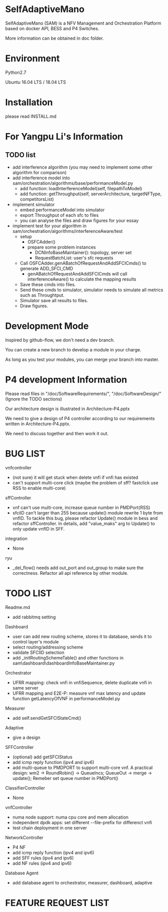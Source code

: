 # SelfAdaptiveMano

SelfAdaptiveMano (SAM) is a NFV Management and Orchestration Platform based on docker API, BESS and P4 Switches.

More information can be obtained in doc folder.

# Environment

Python2.7

Ubuntu 16.04 LTS / 18.04 LTS

# Installation
please read INSTALL.md

# For Yangpu Li's Information
## TODO list
* add interference algorithm (you may need to implement some other algorithm for comparison)
* add interference model into sam/orchestration/algorithms/base/performanceModel.py
    * add function: loadInterferenceModel(self, filepathToModel)
    * add function: getThroughput(self, serverArchitecture, targetNFType, competitorsList)
* implement simulator
    * embed performanceModel into simulator
    * export Throughput of each sfc to files
    * you can analyse the files and draw figures for your essay
* implement test for your algorithm in sam/orchestration/algorithms/interferenceAware/test
    * setup 
        * OSFCAdder()
        * prepare some problem instances
            * DCNInfoBaseMaintainer(): topology, server set
            * RequestBatchList: user's sfc requests
    * Call OSFCAdder.genABatchOfRequestAndAddSFCICmds() to generate ADD_SFCI_CMD
        * genABatchOfRequestAndAddSFCICmds will call interferenceAware() to calculate the mapping results
    * Save these cmds into files.
    * Send these cmds to simulator, simulator needs to simulate all metrics such as Throughtput.
    * Simulator save all results to files.
    * Draw figures.

# Development Mode
Inspired by github-flow, we don't need a dev branch.

You can create a new branch to develop a module in your charge.

As long as you test your modules, you can merge your branch into master.

# P4 development Information

Please read files in "/doc/SoftwareRequirements/", "/doc/SoftwareDesign/" (Ignore the TODO sections)

Our architecture design is illustrated in Architecture-P4.pptx

We need to give a design of P4 controller according to our requirements written in Architecture-P4.pptx.

We need to discuss together and then work it out.

# BUG LIST

vnfcontroller
* (not sure) it will get stuck when delete vnfi if vnfi has existed
* can't support multi-core click (maybe the problem of sff? fastclick use RSS to enable multi-core)

sffController
* vnf can't use multi-core, increase queue number in PMDPort(RSS)
* sfciID can't larger than 255 because update() module rewrite 1 byte from vnfID.
To tackle this bug, please refactor Update() module in bess and refactor sffController.
In details, add "value_maks" arg to Update() to only update vnfID in SFF. 

integration
* None

ryu
* _del_flow() needs add out_port and out_group to make sure the correctness. Refactor all api reference by other module.

# TODO LIST

Readme.md
* add rabbitmq setting

<!-- Base
* add routing/addressing scheme name to sfci's attributes -->

Dashboard
<!-- * give requirements -->
* user can add new routing scheme, stores it to database, sends it to control layer's module
* select routing/addressing scheme
* validate SFCIID selection
* add _initRoutingSchemeTable() and other functions in sam\dashboard\dashboardInfoBaseMaintainer.py

Orchestrator
* UFRR mapping: check vnfi in vnfiSequence, delete duplicate vnfi in same server
* UFRR mapping and E2E-P: measure vnf max latency and update function getLatencyOfVNF in performanceModel.py

Measurer
* add self.sendGetSFCIStateCmd()

Adaptive
* give a design

SFFController
* (optional) add getSFCIStatus
* add icmp reply function (ipv4 and ipv6)
* add multi-queue to PMDPORT to support multi-core vnf.
A practical design:
    wm2 -> RoundRobin() -> QueueIncs;
    QueueOut -> merge -> update();
Remeber set queue number in PMDPort()

ClassifierController
* None

vnfController
* numa node support: numa cpu core and mem allocation
* independent dpdk apps: set different --file-prefix for differenct vnfi
* test chain deployment in one server

NetworkController
* P4 NF
* add icmp reply function (ipv4 and ipv6)
* add SFF rules (ipv4 and ipv6)
* add NF rules (ipv4 and ipv6)

Database Agent
* add database agent to orchestrator, measurer, dashboard, adaptive

# FEATURE REQUEST LIST
